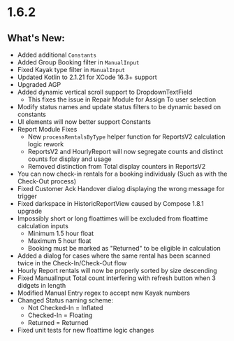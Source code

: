 # 1.6.2

## What's New:
- Added additional `Constants`
- Added Group Booking filter in `ManualInput`
- Fixed Kayak type filter in `ManualInput`
- Updated Kotlin to 2.1.21 for XCode 16.3+ support
- Upgraded AGP
- Added dynamic vertical scroll support to DropdownTextField
    - This fixes the issue in Repair Module for Assign To user selection 
- Modify status names and update status filters to be dynamic based on constants
- UI elements will now better support Constants
- Report Module Fixes
    - New `processRentalsByType` helper function for ReportsV2 calculation logic rework
    - ReportsV2 and HourlyReport will now segregate counts and distinct counts for display and usage 
    - Removed distinction from Total display counters in ReportsV2
- You can now check-in rentals for a booking individualy (Such as with the Check-Out process)
- Fixed Customer Ack Handover dialog displaying the wrong message for trigger
- Fixed darkspace in HistoricReportView caused by Compose 1.8.1 upgrade
- Impossibly short or long floattimes will be excluded from floattime calculation inputs
    - Minimum 1.5 hour float
    - Maximum 5 hour float
    - Booking must be marked as "Returned" to be eligible in calculation
- Added a dialog for cases where the same rental has been scanned twice in the Check-In/Check-Out flow
- Hourly Report rentals will now be properly sorted by size descending 
- Fixed ManualInput Total count interfering with refresh button when 3 didgets in length
- Modified Manual Entry regex to accept new Kayak numbers
- Changed Status naming scheme:
    - Not Checked-In = Inflated
    - Checked-In = Floating
    - Returned = Returned
- Fixed unit tests for new floattime logic changes
